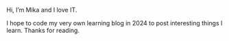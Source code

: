 Hi, I’m Mika and I love IT.


I hope to code my very own learning blog in 2024 to post interesting things I learn. Thanks for reading.
<!---
SK-2022/SK-2022 is a ✨ special ✨ repository because its `README.md` (this file) appears on your GitHub profile.
You can click the Preview link to take a look at your changes.
--->

